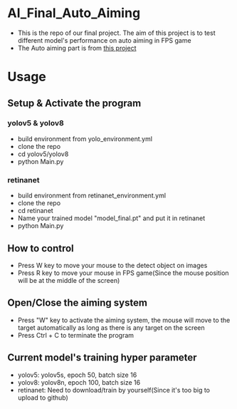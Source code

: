 # AI_Final_Auto_Aiming
+ This is the repo of our final project. The aim of this project is to test different model's performance on auto aiming in FPS game
+ The Auto aiming part is from [this project](https://github.com/chaoyu1999/FPSAutomaticAiming)


# Usage
## Setup & Activate the program
### yolov5 & yolov8
+ build environment from yolo_environment.yml
+ clone the repo
+ cd yolov5/yolov8
+ python Main.py

### retinanet
+ build environment from retinanet_environment.yml
+ clone the repo
+ cd retinanet
+ Name your trained model "model_final.pt" and put it in retinanet
+ python Main.py

## How to control
+ Press W key to move your mouse to the detect object on images
+ Press R key to move your mouse in FPS game(Since the mouse position will be at the middle of the screen)

## Open/Close the aiming system
+ Press "W" key to activate the aiming system, the mouse will move to the target automatically as long as there is any target on the screen
+ Press Ctrl + C to terminate the program

## Current model's training hyper parameter
+ yolov5: yolov5s, epoch 50, batch size 16
+ yolov8: yolov8n, epoch 100, batch size 16
+ retinanet: Need to download/train by yourself(Since it's too big to upload to github)
